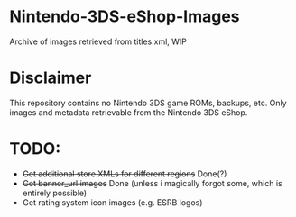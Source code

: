 # Nintendo-3DS-eShop-Images
Archive of images retrieved from titles.xml, WIP
# Disclaimer
This repository contains no Nintendo 3DS game ROMs, backups, etc. Only images and metadata retrievable from the Nintendo 3DS eShop.
# TODO:
* ~~Get additional store XMLs for different regions~~ Done(?)
* ~~Get banner_url images~~ Done (unless i magically forgot some, which is entirely possible)
* Get rating system icon images (e.g. ESRB logos)
